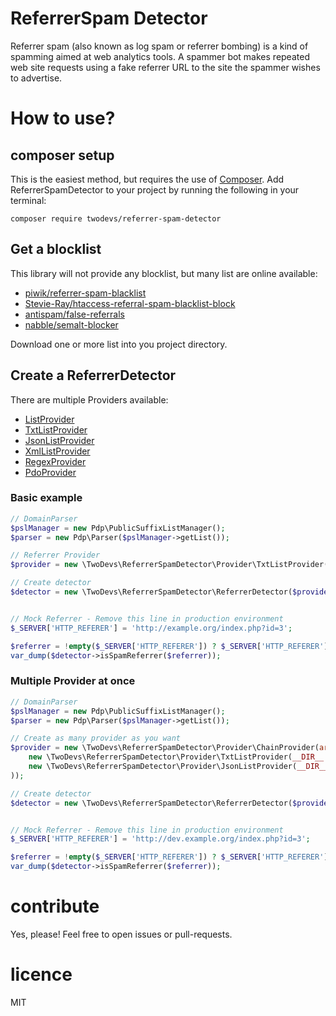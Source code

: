 ReferrerSpam Detector
==============

Referrer spam (also known as log spam or referrer bombing) is a kind of spamming aimed at web analytics tools. 
A spammer bot makes repeated web site requests using a fake referrer URL to the site the spammer wishes to advertise.

# How to use?

## composer setup

This is the easiest method, but requires the use of [Composer](http://getcomposer.org). Add ReferrerSpamDetector to your
project by running the following in your terminal:

```shell
composer require twodevs/referrer-spam-detector
```

## Get a blocklist

This library will not provide any blocklist, but many list are online available:

- [piwik/referrer-spam-blacklist](https://raw.githubusercontent.com/piwik/referrer-spam-blacklist/master/spammers.txt)
- [Stevie-Ray/htaccess-referral-spam-blacklist-block](https://raw.githubusercontent.com/Stevie-Ray/htaccess-referral-spam-blacklist-block/master/.htaccess)
- [antispam/false-referrals](https://raw.githubusercontent.com/antispam/false-referrals/master/false-referrals.txt)
- [nabble/semalt-blocker](https://raw.githubusercontent.com/nabble/semalt-blocker/master/domains/blocked)

Download one or more list into you project directory.

## Create a ReferrerDetector
There are multiple Providers available:

- [ListProvider](https://github.com/Zeichen32/ReferrerSpamDetector/blob/master/src/Provider/ListProvider.php)
- [TxtListProvider](https://github.com/Zeichen32/ReferrerSpamDetector/blob/master/src/Provider/TxtListProvider.php)
- [JsonListProvider](https://github.com/Zeichen32/ReferrerSpamDetector/blob/master/src/Provider/JsonListProvider.php)
- [XmlListProvider](https://github.com/Zeichen32/ReferrerSpamDetector/blob/master/src/Provider/XmlListProvider.php)
- [RegexProvider](https://github.com/Zeichen32/ReferrerSpamDetector/blob/master/src/Provider/RegexProvider.php)
- [PdoProvider](https://github.com/Zeichen32/ReferrerSpamDetector/blob/master/src/Provider/PdoProvider.php)

### Basic example
```php
// DomainParser
$pslManager = new Pdp\PublicSuffixListManager();
$parser = new Pdp\Parser($pslManager->getList());

// Referrer Provider
$provider = new \TwoDevs\ReferrerSpamDetector\Provider\TxtListProvider(__DIR__.'/data/blocked.txt');

// Create detector
$detector = new \TwoDevs\ReferrerSpamDetector\ReferrerDetector($provider, $parser);


// Mock Referrer - Remove this line in production environment
$_SERVER['HTTP_REFERER'] = 'http://example.org/index.php?id=3';

$referrer = !empty($_SERVER['HTTP_REFERER']) ? $_SERVER['HTTP_REFERER'] : '';
var_dump($detector->isSpamReferrer($referrer));
```

### Multiple Provider at once
```php
// DomainParser
$pslManager = new Pdp\PublicSuffixListManager();
$parser = new Pdp\Parser($pslManager->getList());

// Create as many provider as you want
$provider = new \TwoDevs\ReferrerSpamDetector\Provider\ChainProvider(array(
    new \TwoDevs\ReferrerSpamDetector\Provider\TxtListProvider(__DIR__.'/data/blocked.txt'),
    new \TwoDevs\ReferrerSpamDetector\Provider\JsonListProvider(__DIR__.'/data/blocked.json'),
));

// Create detector
$detector = new \TwoDevs\ReferrerSpamDetector\ReferrerDetector($provider, $parser);


// Mock Referrer - Remove this line in production environment
$_SERVER['HTTP_REFERER'] = 'http://dev.example.org/index.php?id=3';

$referrer = !empty($_SERVER['HTTP_REFERER']) ? $_SERVER['HTTP_REFERER'] : '';
var_dump($detector->isSpamReferrer($referrer));
```

# contribute

Yes, please! Feel free to open issues or pull-requests.

# licence

MIT